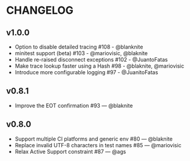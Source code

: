 # CHANGELOG

## v1.0.0

- Option to disable detailed tracing #108 - @blanknite
- minitest support (beta) #103 - @mariovisic, @blaknite
- Handle re-raised disconnect exceptions #102 - @JuantoFatas
- Make trace lookup faster using a Hash #98 - @blaknite, @mariovisic
- Introduce more configurable logging #97 - @JuanitoFatas

## v0.8.1

- Improve the EOT confirmation #93 — @blaknite

## v0.8.0

- Support multiple CI platforms and generic env #80 — @blaknite
- Replace invalid UTF-8 characters in test names #85 — @mariovisic
- Relax Active Support constraint #87 — @ags
